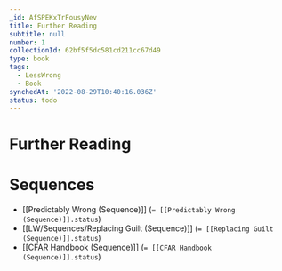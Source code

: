 ```yaml
---
_id: AfSPEKxTrFousyNev
title: Further Reading
subtitle: null
number: 1
collectionId: 62bf5f5dc581cd211cc67d49
type: book
tags:
  - LessWrong
  - Book
synchedAt: '2022-08-29T10:40:16.036Z'
status: todo
---
```


# Further Reading

# Sequences

- [[Predictably Wrong (Sequence)]] (`= [[Predictably Wrong (Sequence)]].status`)
- [[LW/Sequences/Replacing Guilt (Sequence)]] (`= [[Replacing Guilt (Sequence)]].status`)
- [[CFAR Handbook (Sequence)]] (`= [[CFAR Handbook (Sequence)]].status`)
